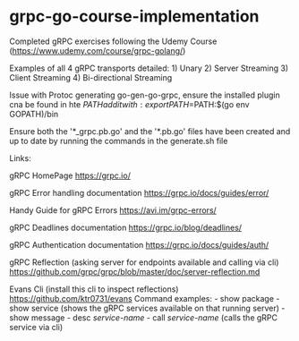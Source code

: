 # grpc-go-course-implementation

Completed gRPC exercises following the Udemy Course (https://www.udemy.com/course/grpc-golang/)

Examples of all 4 gRPC transports detailed:
    1) Unary
    2) Server Streaming
    3) Client Streaming
    4) Bi-directional Streaming

Issue with Protoc generating go-gen-go-grpc, ensure the installed plugin cna be found in hte $PATH add it with:
export PATH=$PATH:$(go env GOPATH)/bin

Ensure both the '\*_grpc.pb.go' and the '\*.pb.go' files have been created and up to date by running the commands in the generate.sh file

Links:

gRPC HomePage
https://grpc.io/

gRPC Error handling documentation
https://grpc.io/docs/guides/error/

Handy Guide for gRPC Errors
https://avi.im/grpc-errors/

gRPC Deadlines documentation
https://grpc.io/blog/deadlines/

gRPC Authentication documentation
https://grpc.io/docs/guides/auth/

gRPC Reflection (asking server for endpoints available and calling via cli)
https://github.com/grpc/grpc/blob/master/doc/server-reflection.md

Evans Cli (install this cli to inspect reflections)
https://github.com/ktr0731/evans
Command examples:
    - show package
    - show service (shows the gRPC services available on that running server)
    - show message
    - desc *service-name*
    - call *service-name* (calls the gRPC service via cli)

